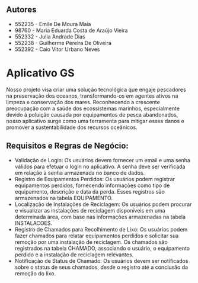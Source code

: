 
## Autores

- 552235 - Emile De Moura Maia
- 98760 - Maria Eduarda Costa de Araújo Vieira
- 552332 - Julia Andrade Dias
- 552238 - Guilherme Pereira De Oliveira
- 552392 - Caio Vitor Urbano Neves



# Aplicativo GS

Nosso projeto visa criar uma solução tecnológica que engaje pescadores na preservação dos oceanos, transformando-os em agentes ativos na limpeza e conservação dos mares. Reconhecendo a crescente preocupação com a saúde dos ecossistemas marinhos, especialmente devido à poluição causada por equipamentos de pesca abandonados, nosso aplicativo surge como uma ferramenta para mitigar esses danos e promover a sustentabilidade dos recursos oceânicos.




## Requisitos e Regras de Negócio:


- Validação de Login:
Os usuários devem fornecer um email e uma senha válidos para efetuar o login no aplicativo.
A senha deve ser verificada em relação à senha armazenada no banco de dados.
- Registro de Equipamentos Perdidos:
Os usuários podem registrar equipamentos perdidos, fornecendo informações como tipo de equipamento, descrição e data da perda.
Esses registros são armazenados na tabela EQUIPAMENTO.
- Localização de Instalações de Reciclagem:
Os usuários podem procurar e visualizar as instalações de reciclagem disponíveis em uma determinada área, com base nas informações armazenadas na tabela INSTALACOES.
- Registro de Chamados para Recolhimento de Lixo:
Os usuários podem fazer chamados para relatar equipamentos perdidos e solicitar sua remoção por uma instalação de reciclagem.
Os chamados são registrados na tabela CHAMADO, associando o usuário, o equipamento perdido e a instalação de reciclagem relevantes.
- Notificação de Status de Chamado:
Os usuários devem ser notificados sobre o status de seus chamados, desde o registro até a conclusão da remoção do lixo.


